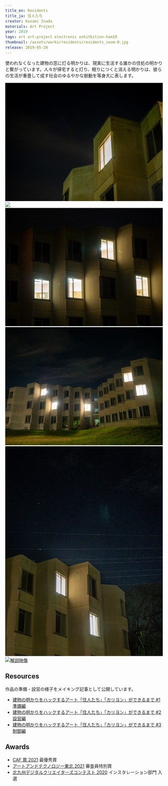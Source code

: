 ```yaml
---
title_en: Residents
title_ja: 住人たち
creator: Kazumi Inada
materials: Art Project
year: 2019
tags: art art-project electronic exhitbition-ham19
thumbnail: /assets/works/residents/residents_zoom-0.jpg
release: 2019-05-20
---
```


使われなくなった建物の窓に灯る明かりは、現実に生活する誰かの住処の明かりと繋がっています。人々が帰宅すると灯り、眠りにつくと消える明かりは、彼らの生活が重畳して成す社会のゆるやかな脈動を等身大に表します。

![](/assets/works/residents/residents_zoom-0.jpg)
![](/assets/events/residents21/00.jpg)
![](/assets/works/residents/residents_zoom-1.jpg)
![](/assets/events/residents21/01.jpg)
![](/assets/events/residents21/02.jpg)
[![解説映像](https://img.youtube.com/vi/0GFfTeCohRE/maxresdefault.jpg)](https://www.youtube.com/watch?v=0GFfTeCohRE)

## Resources

作品の準備・設営の様子をメイキング記事として公開しています。

- [建物の明かりをハックするアート「住人たち」「カリヨン」ができるまで #1 準備編](https://note.com/nandenjin/n/n4e357d12a5ff)
- [建物の明かりをハックするアート「住人たち」「カリヨン」ができるまで #2 設営編](https://note.com/nandenjin/n/nf69b89937b2f)
- [建物の明かりをハックするアート「住人たち」「カリヨン」ができるまで #3 制御編](https://note.com/nandenjin/n/nff07b017e946)

## Awards

- [CAF 賞 2021](https://gendai-art.org/caf_single/caf2021/) 最優秀賞
- [アートアンドテクノロジー東北 2021](http://www-cg.cis.iwate-u.ac.jp/AT2021/) 審査員特別賞
- [北九州デジタルクリエイターズコンテスト 2020](http://kdcc.info/) インスタレーション部門 入選
